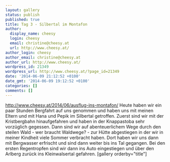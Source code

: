 ```yaml
---
layout: gallery
status: publish
published: true
title: Tag 3 - Silbertal im Montafon
author:
  display_name: cheesy
  login: cheesy
  email: christine@cheesy.at
  url: http://www.cheesy.at/
author_login: cheesy
author_email: christine@cheesy.at
author_url: http://www.cheesy.at/
wordpress_id: 21349
wordpress_url: http://www.cheesy.at/?page_id=21349
date: '2014-06-09 21:12:52 +0100'
date_gmt: '2014-06-09 19:12:52 +0100'
categories: []
comments: []
---
```

http://www.cheesy.at/2014/06/ausflug-ins-montafon/
Heute haben wir ein paar Stunden Bergfahrt auf uns genommen und haben uns mit meinen Eltern und mit Hana und Pepik im Silbertal getroffen.
Zuerst sind wir mit der Kristbergbahn hinaufgefahren und haben in der Knappastoba sehr vorzüglich gegessen. Dann sind wir auf abenteuerlichem Wege durch den steilen Wald - wer braucht Waldwege? - zur Hütte abgestiegen in der wir in meiner Kindheit viele Sommer verbracht haben.
Dort haben wir uns dann mit Bergwasser erfrischt und sind dann weiter bis ins Tal gegangen.
Bei den ersten Regentropfen sind wir dann ins Auto eingestiegen und über den Arlberg zurück ins Kleinwalsertal gefahren.
[gallery orderby="title"]
